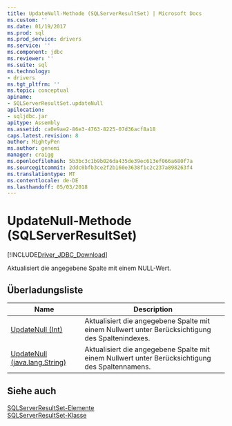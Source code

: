 ```yaml
---
title: UpdateNull-Methode (SQLServerResultSet) | Microsoft Docs
ms.custom: ''
ms.date: 01/19/2017
ms.prod: sql
ms.prod_service: drivers
ms.service: ''
ms.component: jdbc
ms.reviewer: ''
ms.suite: sql
ms.technology:
- drivers
ms.tgt_pltfrm: ''
ms.topic: conceptual
apiname:
- SQLServerResultSet.updateNull
apilocation:
- sqljdbc.jar
apitype: Assembly
ms.assetid: ca0e9ae2-86e3-4763-8225-07d36acf8a18
caps.latest.revision: 8
author: MightyPen
ms.author: genemi
manager: craigg
ms.openlocfilehash: 5b3bc3c1b9b026da435de39ec613ef066a680f7a
ms.sourcegitcommit: 2ddc0bfb3ce2f2b160e3638f1c2c237a898263f4
ms.translationtype: MT
ms.contentlocale: de-DE
ms.lasthandoff: 05/03/2018
---
```

# <a name="updatenull-method-sqlserverresultset"></a>UpdateNull-Methode (SQLServerResultSet)
[!INCLUDE[Driver_JDBC_Download](../../../includes/driver_jdbc_download.md)]

  Aktualisiert die angegebene Spalte mit einem NULL-Wert.  
  
## <a name="overload-list"></a>Überladungsliste  
  
|Name|Description|  
|----------|-----------------|  
|[UpdateNull (Int)](../../../connect/jdbc/reference/updatenull-method-int.md)|Aktualisiert die angegebene Spalte mit einem Nullwert unter Berücksichtigung des Spaltenindexes.|  
|[UpdateNull (java.lang.String)](../../../connect/jdbc/reference/updatenull-method-java-lang-string.md)|Aktualisiert die angegebene Spalte mit einem Nullwert unter Berücksichtigung des Spaltennamens.|  
  
## <a name="see-also"></a>Siehe auch  
 [SQLServerResultSet-Elemente](../../../connect/jdbc/reference/sqlserverresultset-members.md)   
 [SQLServerResultSet-Klasse](../../../connect/jdbc/reference/sqlserverresultset-class.md)  
  
  
